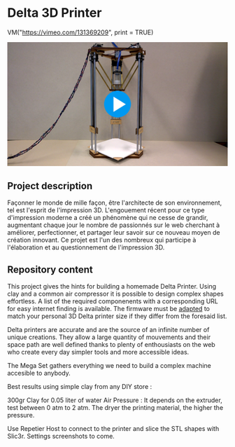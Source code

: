 # Delta 3D Printer

VM("https://vimeo.com/131369209", print = TRUE)

[![IMAGE ALT TEXT](https://github.com/Lorizio/Delta-3D-Printer/blob/master/img/Video.png)](https://vimeo.com/131369209)


## Project description
Façonner le monde de mille façon, être l'architecte de son environnement, tel est l'esprit de l'impression 3D. L'engouement récent pour ce type d'impression moderne a créé un phénomène qui ne cesse de grandir, augmentant chaque jour le nombre de passionnés sur le web cherchant à améliorer, perfectionner, et partager leur savoir sur ce nouveau moyen de création innovant.
Ce projet est l'un des nombreux qui participe à l'élaboration et au questionnement de l'impression 3D. 

## Repository content
This project gives the hints for building a homemade Delta Printer. Using clay and a common air compressor it is possible to design complex shapes effortless. A list of the required componenents with a corresponding URL for easy internet finding is available. The firmware must be [adapted](http://www.repetier.com/documentation/repetier-firmware/rf-installation/) to match your personal 3D Delta printer size if they differ from the foresaid list.

Delta printers are accurate and are the source of an infinite number of unique creations. They allow a large quantity of mouvements and their space path are well defined thanks to plenty of enthousiasts on the web who create every day simpler tools and more accessible ideas.

The Mega Set gathers everything we need to build a complex machine accesible to anybody.

Best results using simple clay from any DIY store :

300gr Clay for 0.05 liter of water
Air Pressure : It depends on the extruder, test between 0 atm to 2 atm. The dryer the printing material, the higher the pressure.

Use Repetier Host to connect to the printer and slice the STL shapes with Slic3r. Settings screenshots to come.

